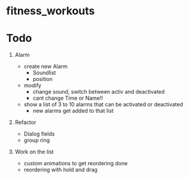 # fitness_workouts


# Todo

1. Alarm
    - create new Alarm
        - Soundlist
        - position
    - modify 
        - change sound, switch between activ and deactivated
        - cant change Time or Name!!
    - show a list of 3 to 10 alarms that can be activated or deactivated
        - new alarms get added to that list

2. Refactor 
    - Dialog fields
    - group ring 

3. Work on the list
    - custom animations to get reordering done
    - reordering with hold and drag
